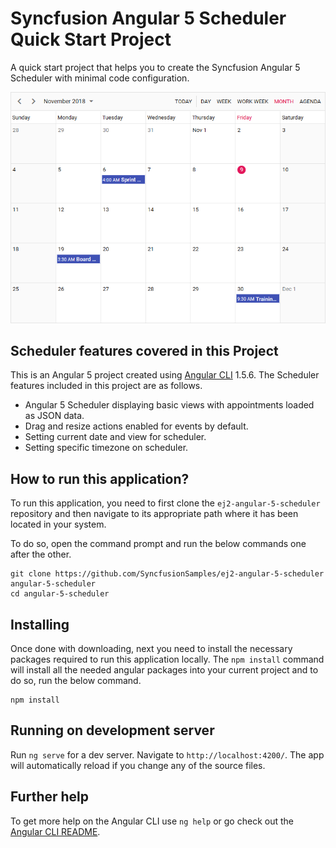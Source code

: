 # Syncfusion Angular 5 Scheduler Quick Start Project

A quick start project that helps you to create the Syncfusion Angular 5 Scheduler with minimal code configuration.

![Monthly Angular 5 Scheduler](monthly-scheduler.png)

## Scheduler features covered in this Project

This is an Angular 5 project created using [Angular CLI](https://github.com/angular/angular-cli) 1.5.6. The Scheduler features included in this project are as follows.
* Angular 5 Scheduler displaying basic views with appointments loaded as JSON data.
* Drag and resize actions enabled for events by default.
* Setting current date and view for scheduler.
* Setting specific timezone on scheduler.

## How to run this application?
To run this application, you need to first clone the `ej2-angular-5-scheduler` repository and then navigate to its appropriate path where it has been located in your system.

To do so, open the command prompt and run the below commands one after the other.

```
git clone https://github.com/SyncfusionSamples/ej2-angular-5-scheduler angular-5-scheduler
cd angular-5-scheduler
```

## Installing
Once done with downloading, next you need to install the necessary packages required to run this application locally. The `npm install` command will install all the needed angular packages into your current project and to do so, run the below command.

```
npm install
```
## Running on development server
Run `ng serve` for a dev server. Navigate to `http://localhost:4200/`. The app will automatically reload if you change any of the source files.

## Further help

To get more help on the Angular CLI use `ng help` or go check out the [Angular CLI README](https://github.com/angular/angular-cli/blob/master/README.md).
